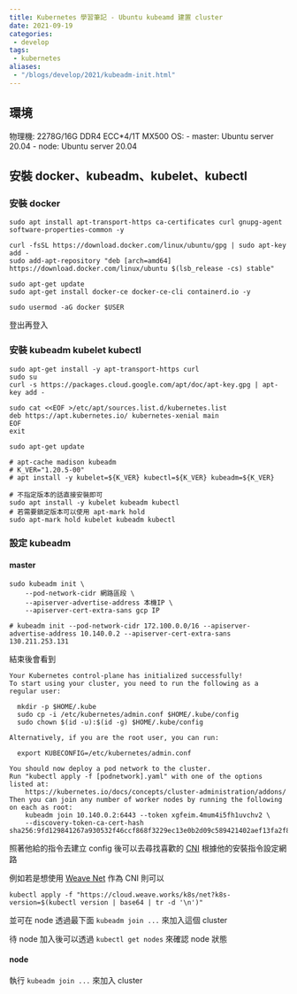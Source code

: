 ```yaml
---
title: Kubernetes 學習筆記 - Ubuntu kubeamd 建置 cluster
date: 2021-09-19
categories:
 - develop
tags:
 - kubernetes
aliases:
 - "/blogs/develop/2021/kubeadm-init.html"
---
```


## 環境

物理機: 2278G/16G DDR4 ECC*4/1T MX500
OS:
    - master: Ubuntu server 20.04
    - node: Ubuntu server 20.04

## 安裝 docker、kubeadm、kubelet、kubectl

### 安裝 docker
```shell
sudo apt install apt-transport-https ca-certificates curl gnupg-agent software-properties-common -y 

curl -fsSL https://download.docker.com/linux/ubuntu/gpg | sudo apt-key add -
sudo add-apt-repository "deb [arch=amd64] https://download.docker.com/linux/ubuntu $(lsb_release -cs) stable" 

sudo apt-get update
sudo apt-get install docker-ce docker-ce-cli containerd.io -y

sudo usermod -aG docker $USER
```

登出再登入

### 安裝 kubeadm kubelet kubectl 
```shell
sudo apt-get install -y apt-transport-https curl
sudo su
curl -s https://packages.cloud.google.com/apt/doc/apt-key.gpg | apt-key add -

sudo cat <<EOF >/etc/apt/sources.list.d/kubernetes.list
deb https://apt.kubernetes.io/ kubernetes-xenial main
EOF
exit

sudo apt-get update

# apt-cache madison kubeadm
# K_VER="1.20.5-00"
# apt install -y kubelet=${K_VER} kubectl=${K_VER} kubeadm=${K_VER}

# 不指定版本的話直接安裝即可
sudo apt install -y kubelet kubeadm kubectl
# 若需要鎖定版本可以使用 apt-mark hold
sudo apt-mark hold kubelet kubeadm kubectl
```

### 設定 kubeadm

####  master
```shell
sudo kubeadm init \ 
    --pod-network-cidr 網路區段 \ 
    --apiserver-advertise-address 本機IP \ 
    --apiserver-cert-extra-sans gcp IP
    
# kubeadm init --pod-network-cidr 172.100.0.0/16 --apiserver-advertise-address 10.140.0.2 --apiserver-cert-extra-sans 130.211.253.131
```

結束後會看到

```shell
Your Kubernetes control-plane has initialized successfully!
To start using your cluster, you need to run the following as a regular user:

  mkdir -p $HOME/.kube
  sudo cp -i /etc/kubernetes/admin.conf $HOME/.kube/config
  sudo chown $(id -u):$(id -g) $HOME/.kube/config
  
Alternatively, if you are the root user, you can run: 

  export KUBECONFIG=/etc/kubernetes/admin.conf

You should now deploy a pod network to the cluster.
Run "kubectl apply -f [podnetwork].yaml" with one of the options listed at:
    https://kubernetes.io/docs/concepts/cluster-administration/addons/
Then you can join any number of worker nodes by running the following on each as root:
    kubeadm join 10.140.0.2:6443 --token xgfeim.4mum4i5fh1uvchv2 \
    --discovery-token-ca-cert-hash sha256:9fd129841267a930532f46ccf868f3229ec13e0b2d09c589421402aef13fa2f8
```

照著他給的指令去建立 config 後可以去尋找喜歡的 [CNI](https://kubernetes.io/docs/concepts/cluster-administration/addons/#networking-and-network-policy) 根據他的安裝指令設定網路

例如若是想使用 [Weave Net](https://www.weave.works/docs/net/latest/kubernetes/kube-addon/) 作為 CNI 則可以
```shell
kubectl apply -f "https://cloud.weave.works/k8s/net?k8s-version=$(kubectl version | base64 | tr -d '\n')"
```

並可在 node 透過最下面 `kubeadm join ...` 來加入這個 cluster

待 node 加入後可以透過 `kubectl get nodes` 來確認 node 狀態

#### node

執行 `kubeadm join ...` 來加入 cluster
